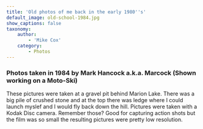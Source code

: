 ```yaml
---
title: 'Old photos of me back in the early 1980''s'
default_image: old-school-1984.jpg
show_captions: false
taxonomy:
    author:
        - 'Mike Cox'
    category:
        - Photos
---
```


### Photos taken in 1984 by Mark Hancock a.k.a. Marcock (Shown working on a Moto-Ski)

These pictures were taken at a gravel pit behind Marion Lake.  There was a big pile of crushed stone and at the top there was ledge where I could launch myslef and I would fly back down the hill.  Pictures were taken with a Kodak Disc camera.  Remember those? Good for capturing action shots but the film was so small the resulting pictures were pretty low resolution.
